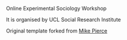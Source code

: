 Online Experimental Sociology Workshop 

It is organised by UCL Social Research Institute 

Original template forked from [Mike Pierce](https://github.com/mikepierce) 


